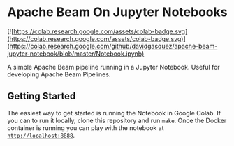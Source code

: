 # Apache Beam On Jupyter Notebooks

[![https://colab.research.google.com/assets/colab-badge.svg](https://colab.research.google.com/assets/colab-badge.svg)](https://colab.research.google.com/github/davidgasquez/apache-beam-jupyter-notebook/blob/master/Notebook.ipynb)

A simple Apache Beam pipeline running in a Jupyter Notebook. Useful for developing Apache Beam Pipelines.

## Getting Started

The easiest way to get started is running the Notebook in Google Colab. If you can to run it locally, clone this repository and run `make`. Once the Docker container is running you can play with the notebook at [`http://localhost:8888`](http://localhost:8888).
